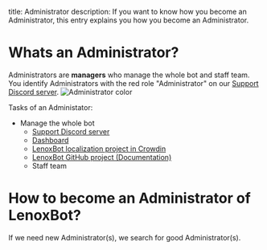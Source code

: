 title: Administrator
description: If you want to know how you become an Administrator, this entry explains you how you become an Administrator.

# Whats an Administrator?
Administrators are **managers** who manage the whole bot and staff team. You identify Administrators with the red role "Administrator" on our [Support Discord server](https://discordapp.com/invite/c7DUz35 "Invitation to the LenoxBot Discord server").
![Administrator color](https://i.imgur.com/Acz2hDH.png)

Tasks of an Administator:
* Manage the whole bot
  - [Support Discord server](https://discordapp.com/invite/c7DUz35 "Invitation to the LenoxBot Discord server")
  - [Dashboard](https://lenoxbot.com "Dashboard of the LenoxBot")
  - [LenoxBot localization project in Crowdin](https://crowdin.com/project/lenoxbot)
  - [LenoxBot GitHub project (Documentation)](https://github.com/LenoxBot/LenoxBot-Docs)
  - Staff team

# How to become an Administrator of LenoxBot?
If we need new Administrator(s), we search for good Administrator(s).

